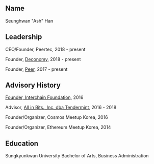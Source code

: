 ## Name
Seunghwan "Ash" Han

## Leadership

CEO/Founder, Peertec, 2018 - present

Founder, [Deconomy](https://deconomy.com/), 2018 - present 

Founder, [Peer](https://peer.com/), 2017 - present

## Advisory History

[Founder, Interchain Foundation](https://github.com/gaiaus/ICF/blob/main/people/ash_han/ICF%20Founder.pdf), 2016

Advisor, [All in Bits., Inc. dba Tendermint](https://allinbits.com/), 2016 - 2018

Founder/Organizer, Cosmos Meetup Korea, 2016 

Founder/Organizer, Ethereum Meetup Korea, 2014

## Education

Sungkyunkwan University
Bachelor of Arts, Business Administration 
